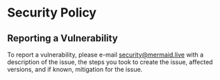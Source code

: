 # Security Policy

## Reporting a Vulnerability

To report a vulnerability, please e-mail security@mermaid.live with a description of the issue, the steps you took to create the issue, affected versions, and if known, mitigation for the issue.

